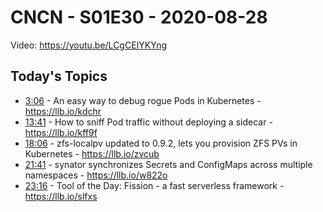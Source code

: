 # CNCN - S01E30 - 2020-08-28

Video: https://youtu.be/LCgCEIYKYng

## Today's Topics

- [3:06](https://www.youtube.com/watch?v=LCgCEIYKYng&t=186) - An easy way to debug rogue Pods in Kubernetes - https://llb.io/kdchr
- [13:41](https://www.youtube.com/watch?v=LCgCEIYKYng&t=821) - How to sniff Pod traffic without deploying a sidecar - https://llb.io/kff9f
- [18:06](https://www.youtube.com/watch?v=LCgCEIYKYng&t=1086) - zfs-localpv updated to 0.9.2, lets you provision ZFS PVs in Kubernetes - https://llb.io/zvcub
- [21:41](https://www.youtube.com/watch?v=LCgCEIYKYng&t=1301) - synator synchronizes Secrets and ConfigMaps across multiple namespaces - https://llb.io/w822o
- [23:16](https://www.youtube.com/watch?v=LCgCEIYKYng&t=1396) - Tool of the Day: Fission - a fast serverless framework - https://llb.io/slfxs
